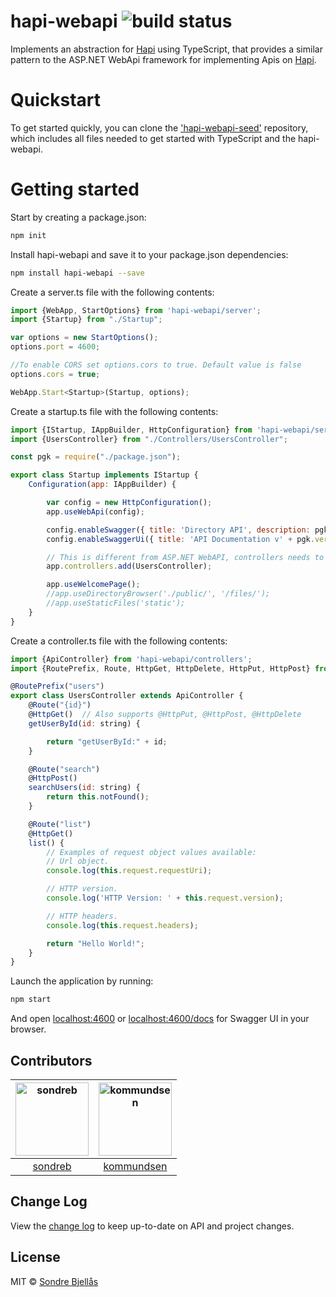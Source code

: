 # hapi-webapi ![build status](https://projects.visualstudio.com/DefaultCollection/_apis/public/build/definitions/312b44a5-2760-43de-8938-d8319566aa52/43/badge)
Implements an abstraction for [Hapi](https://github.com/hapijs/hapi) using TypeScript, that provides a 
similar pattern to the ASP.NET WebApi framework for implementing 
Apis on [Hapi](http://hapijs.com/).

# Quickstart

To get started quickly, you can clone the ['hapi-webapi-seed'](https://github.com/sondreb/hapi-webapi-seed) repository, 
which includes all files needed to get started with TypeScript and the hapi-webapi.

# Getting started

Start by creating a package.json:

```sh
npm init
```

Install hapi-webapi and save it to your package.json dependencies:

```sh
npm install hapi-webapi --save
```

Create a server.ts file with the following contents:

```js
import {WebApp, StartOptions} from 'hapi-webapi/server';
import {Startup} from "./Startup";

var options = new StartOptions();
options.port = 4600;

//To enable CORS set options.cors to true. Default value is false
options.cors = true;

WebApp.Start<Startup>(Startup, options);
```

Create a startup.ts file with the following contents:

```js
import {IStartup, IAppBuilder, HttpConfiguration} from 'hapi-webapi/server';
import {UsersController} from "./Controllers/UsersController";

const pgk = require("./package.json");

export class Startup implements IStartup {
    Configuration(app: IAppBuilder) {

        var config = new HttpConfiguration();
        app.useWebApi(config);

        config.enableSwagger({ title: 'Directory API', description: pgk.description, version: pgk.version });
        config.enableSwaggerUi({ title: 'API Documentation v' + pgk.version, path: '/docs' });

        // This is different from ASP.NET WebAPI, controllers needs to manually be registered.
        app.controllers.add(UsersController);

        app.useWelcomePage();
        //app.useDirectoryBrowser('./public/', '/files/');
        //app.useStaticFiles('static');
    }
}
```

Create a controller.ts file with the following contents:

```js
import {ApiController} from 'hapi-webapi/controllers';
import {RoutePrefix, Route, HttpGet, HttpDelete, HttpPut, HttpPost} from 'hapi-webapi/routing';

@RoutePrefix("users")
export class UsersController extends ApiController {
    @Route("{id}")
    @HttpGet()  // Also supports @HttpPut, @HttpPost, @HttpDelete
    getUserById(id: string) {

        return "getUserById:" + id;
    }

    @Route("search")
    @HttpPost() 
    searchUsers(id: string) {
        return this.notFound();
    }

    @Route("list")
    @HttpGet()
    list() {
        // Examples of request object values available:
        // Url object.
        console.log(this.request.requestUri);

        // HTTP version.
        console.log('HTTP Version: ' + this.request.version);

        // HTTP headers.
        console.log(this.request.headers);

        return "Hello World!";
    }
}

```

Launch the application by running:

```sh
npm start
```

And open [localhost:4600](http://localhost:6500) or [localhost:4600/docs](http://localhost:4600/docs) for Swagger UI in your browser.

## Contributors

[<img alt="sondreb" src="https://avatars.githubusercontent.com/u/309938?v=3&s=117" width="117">](https://github.com/sondreb) |[<img alt="kommundsen" src="https://avatars.githubusercontent.com/u/423868?v=3&s=117" width="117">](https://github.com/kommundsen) |
:---: |:---: |
[sondreb](https://github.com/sondreb) |[kommundsen](https://github.com/kommundsen) |

## Change Log
    
View the [change log](CHANGELOG.md) to keep up-to-date on API and project changes.

## License
    
MIT © [Sondre Bjellås](http://sondreb.com)